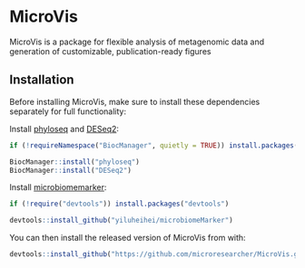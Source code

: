 
# MicroVis

<!-- badges: start -->
<!-- badges: end -->

MicroVis is a package for flexible analysis of metagenomic data and generation of customizable, publication-ready figures

## Installation

Before installing MicroVis, make sure to install these dependencies separately for full functionality:

Install [phyloseq](https://joey711.github.io/phyloseq/) and [DESeq2](http://www.bioconductor.org/packages/release/bioc/vignettes/DESeq2/inst/doc/DESeq2.html):

``` r
if (!requireNamespace("BiocManager", quietly = TRUE)) install.packages("BiocManager")

BiocManager::install("phyloseq")
BiocManager::install("DESeq2")
```

Install [microbiomemarker]():
``` r
if (!require("devtools")) install.packages("devtools")

devtools::install_github("yiluheihei/microbiomeMarker") 
```

You can then install the released version of MicroVis from with:

``` r
devtools::install_github("https://github.com/microresearcher/MicroVis.git")
```
